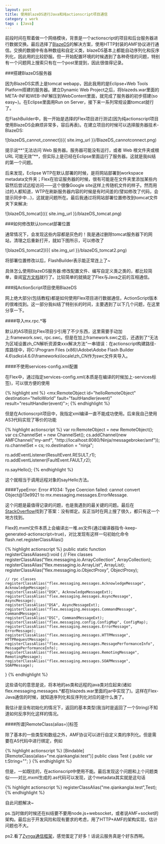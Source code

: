```yaml
---
layout: post
title: 使用BlazeDS进行Java和纯actionscript项目通信
category : work
tags : [Java]
---
```


前段时间在帮着做一个网络模块，背景是一个actionscript的项目和后台服务器进行数据交换。最后选择了[BlazeDS](http://opensource.adobe.com/wiki/display/blazeds/BlazeDS)的解决方案，使用HTTP封装的AMF协议进行通信。交换的数据中有各种数组和自定义类，blazeDS基本上都能自动序列化和反序列化，因此用的比较舒服。但一开始配置环境的时候遇到了各种奇怪的问题，特别有一个问题网上搜索只有在一个post里提到，因此很值得记录。

###搭建BlazeDS服务器

因为BlazeDS实质上是tomcat webapp，因此我用的是Eclipse+Web Tools Platform搭建的服务器。建立Dynamic Web Project之后，将blazeds.war里面的META-INF和WEB-INF解压到WebContent里面，就完成了服务器的初步搭建(so easy~)。在Eclipse里面用Run on Server，接下来一系列常规设置tomcat就行了。

在FlashBuilder中，我一开始是选择的Flex项目进行测试(因为纯actionscript项目使用BlazeDS会麻烦非常多，容后再表)。在建立项目的时候可以选择服务器技术-BlazeDS:

![blazeDS_cannot_connect]({{ site.img_url }}/BlazeDS_cannotconnect.png)

提示说**“无法访问 Web 服务器。服务器可能没有运行，或者 Web 根文件夹或根 URL 可能无效”**，但实际上是已经在Eclipse里面运行了服务器。这就是我纠结的第一个问题。

后来发现，Eclipse WTP在默认部署的时候，是将网站部署到workspace metadata文件夹；Flex在验证服务器的时候，很有可能是在文件夹里添加某些内容然后尝试远程访问——这个很像Google site这样上传随机文件的样子。然而用过的人都知道，WTP在刷新服务器内容的时候是有时间差的(譬如修改了代码，会提示同步中...)，这就是问题所在。最后我通过将网站部署位置修改到tomcat文件夹下来解决:

![blazeDS_tomcat]({{ site.img_url }}/blazeDS_tomcat.png)

###如何修改默认tomcat部署位置

通常情况下，会发现这些内容都是灰色的！我是通过删除tomcat服务器下的网站，清理之后重新打开，就如下图所示，可以修改了

![blazeDS_tomcat2]({{ site.img_url }}/blazeDS_tomcat2.png)

将部署位置修改以后，FlashBuilder表示能正常连上了~

具体怎么使用BlazeDS服务器:修改配置文件、编写自定义类之类的，都比较简单，查阅[官方文档](http://livedocs.adobe.com/blazeds/1/blazeds_devguide/)就行了。比较简单的就搞定了Flex与Java之前的互相通信。

###纯ActionScript项目使用BlazeDS

网上绝大部分(包括教程)都是如何使用Flex项目进行数据通信，ActionScript版本的很难找到。这一部分我纠结了特别长的时间，主要遇到了以下几个问题，在这里分享一下。

####导入mx.rpc.\*等

默认的AS项目比Flex项目少引用了不少东西，这里需要手动加上:framework.swc, rpc.swc。但是在加上framework.swc之后，还遇到了“无法为区域设置zh_CN解析资源束xxx解决方法”一串错误：在actionscript构建路径-库路径中，将C:\Program Files (x86)\Adobe\Adobe Flash Builder 4.6\sdks\4.6.0\frameworks\locale\zh_CN作为swc文件夹导入。

####不使用services-config.xml配置

在Flex中，通过指定services-config.xml(本质是在编译的时候加上-services标签)，可以很方便的使用

{% highlight xml %}
<mx:RemoteObject id="helloRemoteObject" destination="helloWorld" fault="faultHandler(event)" result="resultHandler(event)">;
{% endhighlight %}

但是在Actionscrpit项目中，我指定xml编译一直不能成功使用。后来我自己使用AS3代码实现了等价的功能

{% highlight actionscript %}
var ro:RemoteObject = new RemoteObject();
var cs:ChannelSet = new ChannelSet(); 
cs.addChannel(new AMFChannel("my-amf", "http://localhost:8080/Ninja/messagebroker/amf"));
ro.channelSet = cs;
ro.destination = "ninja"; 

ro.addEventListener(ResultEvent.RESULT,r1);
ro.addEventListener(FaultEvent.FAULT,r2);

ro.sayHello();
{% endhighlight %}

这个就相当于调用远程对象的sayHello方法。

####TypeError: Error #1034: Type Coercion failed: cannot convert Object@13e9921 to mx.messaging.messages.ErrorMessage. 

这个问题是最值得记录的问题，也是我遇到的最关键的问题。最后在[StackOverflow](http://stackoverflow.com/questions/8987109/using-remoteobject-amf-from-a-flash-or-pure-as3-project)找到了答案：没有绑定。反正当时在网上搜了很久，都只有这一个地方找到。

Flex的.mxml文件本质上会编译出一堆.as文件(通过编译器指令-keep-generated-actionscript=true)，对比发现有这样一句初始化命令flash.net.registerClassAlias()

{% highlight actionscript %}
public static function registerClassAliases():void
{
    // Flex classes
    registerClassAlias("flex.messaging.io.ArrayCollection", ArrayCollection);
    registerClassAlias("flex.messaging.io.ArrayList", ArrayList);
    registerClassAlias("flex.messaging.io.ObjectProxy", ObjectProxy);
    
    // rpc classes
    registerClassAlias("flex.messaging.messages.AcknowledgeMessage", AcknowledgeMessage);
    registerClassAlias("DSK", AcknowledgeMessageExt);
    registerClassAlias("flex.messaging.messages.AsyncMessage", AsyncMessage);
    registerClassAlias("DSA", AsyncMessageExt);
    registerClassAlias("flex.messaging.messages.CommandMessage", CommandMessage);
    registerClassAlias("DSC", CommandMessageExt);
    registerClassAlias("flex.messaging.config.ConfigMap", ConfigMap);
    registerClassAlias("flex.messaging.messages.ErrorMessage", ErrorMessage);
    registerClassAlias("flex.messaging.messages.HTTPMessage", HTTPRequestMessage);
    registerClassAlias("flex.messaging.messages.MessagePerformanceInfo", MessagePerformanceInfo);
    registerClassAlias("flex.messaging.messages.RemotingMessage", RemotingMessage);
    registerClassAlias("flex.messaging.messages.SOAPMessage", SOAPMessage);
}
{% endhighlight %}

这些语句的意思是说，将本地的as类和远程的java类对应起来(诸如flex.messaging.messages.\*都在blazeds.war里面的jar中实现了)。这样在Flex-Java通信的时候，就知道序列化和反序列化对应的是什么类了。

我估计是没有初始化的情况下，返回的基本类型(我当时是返回了一个String)不知道如何反序列化这样的情况。

####所谓\[RemoteClass(alias=)\]标签

除了基本的一些类型和数组之外，AMF协议可以进行自定义类的序列化。但是需要在AS代码中进行绑定，例如

{% highlight actionscript %}
[Bindable]
[RemoteClass(alias="me.qiankanglai.test")]
public class Test
{
    public var t:String="";
}
{% endhighlight %}

但是，一如既往的，在actionscript中使用不能。最后发现这个问题和上个问题类似——对比.mxml生成的.as代码可以发现，这个metadata其实就是这句话

{% highlight actionscript %}
registerClassAlias("me.qiankanglai.test",Test);
{% endhighlight %}

自此问题解决~

ps.当时做的时候还在纠结要不要用node.js+websocket，或者说AMF+socket的架构。最后出于开发风险和现有要求的考虑，用了HTTP+AMF的架构实现，估计问题也不大。

ps2.看了[Zynga通信框架](http://www.quora.com/How-does-server-technology-work-for-Zyngas-games)，感觉蛋定了好多！话说云服务真是个好东西啊。